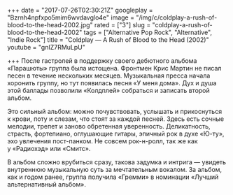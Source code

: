 +++
date = "2017-07-26T02:30:21Z"
googleplay = "Bzrnh4npfxpo5mim6wvdavglo4e"
image = "/img/c/coldplay-a-rush-of-blood-to-the-head-2002.jpg"
rated = ["3"]
slug = "coldplay-a-rush-of-blood-to-the-head-2002"
tags = ["Alternative Pop Rock", "Alternative", "Indie Rock"]
title = "Coldplay — A Rush of Blood to the Head (2002)"
youtube = "gnIZ7RMuLpU"

+++
После гастролей в&nbsp;поддержку своего дебютного альбома &laquo;Парашюты&raquo; группа была истощена. Фронтмен Крис Мартин не&nbsp;писал песен в&nbsp;течение нескольких месяцев. Музыкальная пресса начала хоронить группу, но&nbsp;тут появилась песня &laquo;У&nbsp;меня дома&raquo;. Дух и&nbsp;душа этой баллады позволили &laquo;Колдплей&raquo; собраться и&nbsp;записать второй альбом.

Это сильный альбом: можно почувствовать, услышать и&nbsp;прикоснуться к&nbsp;крови, поту и&nbsp;слезам, что стоят за&nbsp;каждой песней. Здесь есть сочные мелодии, трепет и&nbsp;заново обретенная уверенность. Деликатность, страсть, фортепиано, оглушающие гитары, эпичный рок в&nbsp;духе &laquo;Ю-ту&raquo;, эхо увлечения пост-панком. Не&nbsp;совсем рок-н-ролл, так&nbsp;же как у&nbsp;&laquo;Радиохэд&raquo; или &laquo;Смитс&raquo;.

В&nbsp;альбом сложно врубиться сразу, такова задумка и&nbsp;интрига&nbsp;&mdash; увидеть внутреннюю музыкальную суть за&nbsp;мечтательным вокалом. За&nbsp;альбом, как и&nbsp;годом ранее, группа получила &laquo;Гремми&raquo; в&nbsp;номинации &laquo;Лучший альтернативный альбом&raquo;.
